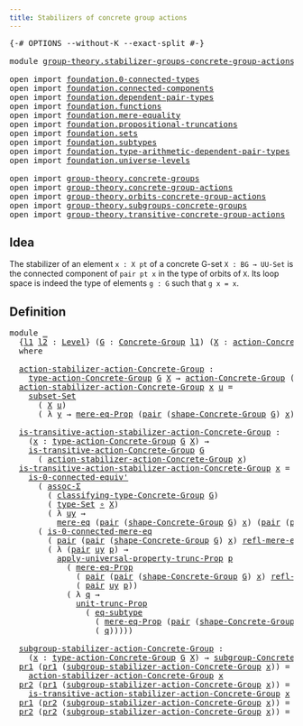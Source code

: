 ```yaml
---
title: Stabilizers of concrete group actions
---
```


<pre class="Agda"><a id="63" class="Symbol">{-#</a> <a id="67" class="Keyword">OPTIONS</a> <a id="75" class="Pragma">--without-K</a> <a id="87" class="Pragma">--exact-split</a> <a id="101" class="Symbol">#-}</a>

<a id="106" class="Keyword">module</a> <a id="113" href="group-theory.stabilizer-groups-concrete-group-actions.html" class="Module">group-theory.stabilizer-groups-concrete-group-actions</a> <a id="167" class="Keyword">where</a>

<a id="174" class="Keyword">open</a> <a id="179" class="Keyword">import</a> <a id="186" href="foundation.0-connected-types.html" class="Module">foundation.0-connected-types</a>
<a id="215" class="Keyword">open</a> <a id="220" class="Keyword">import</a> <a id="227" href="foundation.connected-components.html" class="Module">foundation.connected-components</a>
<a id="259" class="Keyword">open</a> <a id="264" class="Keyword">import</a> <a id="271" href="foundation.dependent-pair-types.html" class="Module">foundation.dependent-pair-types</a>
<a id="303" class="Keyword">open</a> <a id="308" class="Keyword">import</a> <a id="315" href="foundation.functions.html" class="Module">foundation.functions</a>
<a id="336" class="Keyword">open</a> <a id="341" class="Keyword">import</a> <a id="348" href="foundation.mere-equality.html" class="Module">foundation.mere-equality</a>
<a id="373" class="Keyword">open</a> <a id="378" class="Keyword">import</a> <a id="385" href="foundation.propositional-truncations.html" class="Module">foundation.propositional-truncations</a>
<a id="422" class="Keyword">open</a> <a id="427" class="Keyword">import</a> <a id="434" href="foundation.sets.html" class="Module">foundation.sets</a>
<a id="450" class="Keyword">open</a> <a id="455" class="Keyword">import</a> <a id="462" href="foundation.subtypes.html" class="Module">foundation.subtypes</a>
<a id="482" class="Keyword">open</a> <a id="487" class="Keyword">import</a> <a id="494" href="foundation.type-arithmetic-dependent-pair-types.html" class="Module">foundation.type-arithmetic-dependent-pair-types</a>
<a id="542" class="Keyword">open</a> <a id="547" class="Keyword">import</a> <a id="554" href="foundation.universe-levels.html" class="Module">foundation.universe-levels</a>

<a id="582" class="Keyword">open</a> <a id="587" class="Keyword">import</a> <a id="594" href="group-theory.concrete-groups.html" class="Module">group-theory.concrete-groups</a>
<a id="623" class="Keyword">open</a> <a id="628" class="Keyword">import</a> <a id="635" href="group-theory.concrete-group-actions.html" class="Module">group-theory.concrete-group-actions</a>
<a id="671" class="Keyword">open</a> <a id="676" class="Keyword">import</a> <a id="683" href="group-theory.orbits-concrete-group-actions.html" class="Module">group-theory.orbits-concrete-group-actions</a>
<a id="726" class="Keyword">open</a> <a id="731" class="Keyword">import</a> <a id="738" href="group-theory.subgroups-concrete-groups.html" class="Module">group-theory.subgroups-concrete-groups</a>
<a id="777" class="Keyword">open</a> <a id="782" class="Keyword">import</a> <a id="789" href="group-theory.transitive-concrete-group-actions.html" class="Module">group-theory.transitive-concrete-group-actions</a>
</pre>
## Idea

The stabilizer of an element `x : X pt` of a concrete G-set `X : BG → UU-Set` is the connected component of `pair pt x` in the type of orbits of `X`. Its loop space is indeed the type of elements `g : G` such that `g x = x`.

## Definition

<pre class="Agda"><a id="1099" class="Keyword">module</a> <a id="1106" href="group-theory.stabilizer-groups-concrete-group-actions.html#1106" class="Module">_</a>
  <a id="1110" class="Symbol">{</a><a id="1111" href="group-theory.stabilizer-groups-concrete-group-actions.html#1111" class="Bound">l1</a> <a id="1114" href="group-theory.stabilizer-groups-concrete-group-actions.html#1114" class="Bound">l2</a> <a id="1117" class="Symbol">:</a> <a id="1119" href="Agda.Primitive.html#597" class="Postulate">Level</a><a id="1124" class="Symbol">}</a> <a id="1126" class="Symbol">(</a><a id="1127" href="group-theory.stabilizer-groups-concrete-group-actions.html#1127" class="Bound">G</a> <a id="1129" class="Symbol">:</a> <a id="1131" href="group-theory.concrete-groups.html#2030" class="Function">Concrete-Group</a> <a id="1146" href="group-theory.stabilizer-groups-concrete-group-actions.html#1111" class="Bound">l1</a><a id="1148" class="Symbol">)</a> <a id="1150" class="Symbol">(</a><a id="1151" href="group-theory.stabilizer-groups-concrete-group-actions.html#1151" class="Bound">X</a> <a id="1153" class="Symbol">:</a> <a id="1155" href="group-theory.concrete-group-actions.html#807" class="Function">action-Concrete-Group</a> <a id="1177" href="group-theory.stabilizer-groups-concrete-group-actions.html#1114" class="Bound">l2</a> <a id="1180" href="group-theory.stabilizer-groups-concrete-group-actions.html#1127" class="Bound">G</a><a id="1181" class="Symbol">)</a>
  <a id="1185" class="Keyword">where</a>
  
  <a id="1196" href="group-theory.stabilizer-groups-concrete-group-actions.html#1196" class="Function">action-stabilizer-action-Concrete-Group</a> <a id="1236" class="Symbol">:</a>
    <a id="1242" href="group-theory.concrete-group-actions.html#1115" class="Function">type-action-Concrete-Group</a> <a id="1269" href="group-theory.stabilizer-groups-concrete-group-actions.html#1127" class="Bound">G</a> <a id="1271" href="group-theory.stabilizer-groups-concrete-group-actions.html#1151" class="Bound">X</a> <a id="1273" class="Symbol">→</a> <a id="1275" href="group-theory.concrete-group-actions.html#807" class="Function">action-Concrete-Group</a> <a id="1297" class="Symbol">(</a><a id="1298" href="group-theory.stabilizer-groups-concrete-group-actions.html#1111" class="Bound">l1</a> <a id="1301" href="Agda.Primitive.html#810" class="Primitive Operator">⊔</a> <a id="1303" href="group-theory.stabilizer-groups-concrete-group-actions.html#1114" class="Bound">l2</a><a id="1305" class="Symbol">)</a> <a id="1307" href="group-theory.stabilizer-groups-concrete-group-actions.html#1127" class="Bound">G</a>
  <a id="1311" href="group-theory.stabilizer-groups-concrete-group-actions.html#1196" class="Function">action-stabilizer-action-Concrete-Group</a> <a id="1351" href="group-theory.stabilizer-groups-concrete-group-actions.html#1351" class="Bound">x</a> <a id="1353" href="group-theory.stabilizer-groups-concrete-group-actions.html#1353" class="Bound">u</a> <a id="1355" class="Symbol">=</a>
    <a id="1361" href="foundation-core.subtypes.html#5801" class="Function">subset-Set</a>
      <a id="1378" class="Symbol">(</a> <a id="1380" href="group-theory.stabilizer-groups-concrete-group-actions.html#1151" class="Bound">X</a> <a id="1382" href="group-theory.stabilizer-groups-concrete-group-actions.html#1353" class="Bound">u</a><a id="1383" class="Symbol">)</a>
      <a id="1391" class="Symbol">(</a> <a id="1393" class="Symbol">λ</a> <a id="1395" href="group-theory.stabilizer-groups-concrete-group-actions.html#1395" class="Bound">y</a> <a id="1397" class="Symbol">→</a> <a id="1399" href="foundation.mere-equality.html#1010" class="Function">mere-eq-Prop</a> <a id="1412" class="Symbol">(</a><a id="1413" href="foundation-core.dependent-pair-types.html#588" class="InductiveConstructor">pair</a> <a id="1418" class="Symbol">(</a><a id="1419" href="group-theory.concrete-groups.html#2561" class="Function">shape-Concrete-Group</a> <a id="1440" href="group-theory.stabilizer-groups-concrete-group-actions.html#1127" class="Bound">G</a><a id="1441" class="Symbol">)</a> <a id="1443" href="group-theory.stabilizer-groups-concrete-group-actions.html#1351" class="Bound">x</a><a id="1444" class="Symbol">)</a> <a id="1446" class="Symbol">(</a><a id="1447" href="foundation-core.dependent-pair-types.html#588" class="InductiveConstructor">pair</a> <a id="1452" href="group-theory.stabilizer-groups-concrete-group-actions.html#1353" class="Bound">u</a> <a id="1454" href="group-theory.stabilizer-groups-concrete-group-actions.html#1395" class="Bound">y</a><a id="1455" class="Symbol">))</a>

  <a id="1461" href="group-theory.stabilizer-groups-concrete-group-actions.html#1461" class="Function">is-transitive-action-stabilizer-action-Concrete-Group</a> <a id="1515" class="Symbol">:</a>
    <a id="1521" class="Symbol">(</a><a id="1522" href="group-theory.stabilizer-groups-concrete-group-actions.html#1522" class="Bound">x</a> <a id="1524" class="Symbol">:</a> <a id="1526" href="group-theory.concrete-group-actions.html#1115" class="Function">type-action-Concrete-Group</a> <a id="1553" href="group-theory.stabilizer-groups-concrete-group-actions.html#1127" class="Bound">G</a> <a id="1555" href="group-theory.stabilizer-groups-concrete-group-actions.html#1151" class="Bound">X</a><a id="1556" class="Symbol">)</a> <a id="1558" class="Symbol">→</a>
    <a id="1564" href="group-theory.transitive-concrete-group-actions.html#1186" class="Function">is-transitive-action-Concrete-Group</a> <a id="1600" href="group-theory.stabilizer-groups-concrete-group-actions.html#1127" class="Bound">G</a>
      <a id="1608" class="Symbol">(</a> <a id="1610" href="group-theory.stabilizer-groups-concrete-group-actions.html#1196" class="Function">action-stabilizer-action-Concrete-Group</a> <a id="1650" href="group-theory.stabilizer-groups-concrete-group-actions.html#1522" class="Bound">x</a><a id="1651" class="Symbol">)</a>
  <a id="1655" href="group-theory.stabilizer-groups-concrete-group-actions.html#1461" class="Function">is-transitive-action-stabilizer-action-Concrete-Group</a> <a id="1709" href="group-theory.stabilizer-groups-concrete-group-actions.html#1709" class="Bound">x</a> <a id="1711" class="Symbol">=</a>
    <a id="1717" href="foundation.0-connected-types.html#5483" class="Function">is-0-connected-equiv&#39;</a>
      <a id="1745" class="Symbol">(</a> <a id="1747" href="foundation-core.type-arithmetic-dependent-pair-types.html#5675" class="Function">assoc-Σ</a>
        <a id="1763" class="Symbol">(</a> <a id="1765" href="group-theory.concrete-groups.html#2431" class="Function">classifying-type-Concrete-Group</a> <a id="1797" href="group-theory.stabilizer-groups-concrete-group-actions.html#1127" class="Bound">G</a><a id="1798" class="Symbol">)</a>
        <a id="1808" class="Symbol">(</a> <a id="1810" href="foundation-core.sets.html#1304" class="Function">type-Set</a> <a id="1819" href="foundation-core.functions.html#420" class="Function Operator">∘</a> <a id="1821" href="group-theory.stabilizer-groups-concrete-group-actions.html#1151" class="Bound">X</a><a id="1822" class="Symbol">)</a>
        <a id="1832" class="Symbol">(</a> <a id="1834" class="Symbol">λ</a> <a id="1836" href="group-theory.stabilizer-groups-concrete-group-actions.html#1836" class="Bound">uy</a> <a id="1839" class="Symbol">→</a>
          <a id="1851" href="foundation.mere-equality.html#1109" class="Function">mere-eq</a> <a id="1859" class="Symbol">(</a><a id="1860" href="foundation-core.dependent-pair-types.html#588" class="InductiveConstructor">pair</a> <a id="1865" class="Symbol">(</a><a id="1866" href="group-theory.concrete-groups.html#2561" class="Function">shape-Concrete-Group</a> <a id="1887" href="group-theory.stabilizer-groups-concrete-group-actions.html#1127" class="Bound">G</a><a id="1888" class="Symbol">)</a> <a id="1890" href="group-theory.stabilizer-groups-concrete-group-actions.html#1709" class="Bound">x</a><a id="1891" class="Symbol">)</a> <a id="1893" class="Symbol">(</a><a id="1894" href="foundation-core.dependent-pair-types.html#588" class="InductiveConstructor">pair</a> <a id="1899" class="Symbol">(</a><a id="1900" href="foundation-core.dependent-pair-types.html#605" class="Field">pr1</a> <a id="1904" href="group-theory.stabilizer-groups-concrete-group-actions.html#1836" class="Bound">uy</a><a id="1906" class="Symbol">)</a> <a id="1908" class="Symbol">(</a><a id="1909" href="foundation-core.dependent-pair-types.html#617" class="Field">pr2</a> <a id="1913" href="group-theory.stabilizer-groups-concrete-group-actions.html#1836" class="Bound">uy</a><a id="1915" class="Symbol">))))</a>
      <a id="1926" class="Symbol">(</a> <a id="1928" href="foundation.0-connected-types.html#2434" class="Function">is-0-connected-mere-eq</a>
        <a id="1959" class="Symbol">(</a> <a id="1961" href="foundation-core.dependent-pair-types.html#588" class="InductiveConstructor">pair</a> <a id="1966" class="Symbol">(</a><a id="1967" href="foundation-core.dependent-pair-types.html#588" class="InductiveConstructor">pair</a> <a id="1972" class="Symbol">(</a><a id="1973" href="group-theory.concrete-groups.html#2561" class="Function">shape-Concrete-Group</a> <a id="1994" href="group-theory.stabilizer-groups-concrete-group-actions.html#1127" class="Bound">G</a><a id="1995" class="Symbol">)</a> <a id="1997" href="group-theory.stabilizer-groups-concrete-group-actions.html#1709" class="Bound">x</a><a id="1998" class="Symbol">)</a> <a id="2000" href="foundation.mere-equality.html#1251" class="Function">refl-mere-eq</a><a id="2012" class="Symbol">)</a>
        <a id="2022" class="Symbol">(</a> <a id="2024" class="Symbol">λ</a> <a id="2026" class="Symbol">(</a><a id="2027" href="foundation-core.dependent-pair-types.html#588" class="InductiveConstructor">pair</a> <a id="2032" href="group-theory.stabilizer-groups-concrete-group-actions.html#2032" class="Bound">uy</a> <a id="2035" href="group-theory.stabilizer-groups-concrete-group-actions.html#2035" class="Bound">p</a><a id="2036" class="Symbol">)</a> <a id="2038" class="Symbol">→</a>
          <a id="2050" href="foundation.propositional-truncations.html#5775" class="Function">apply-universal-property-trunc-Prop</a> <a id="2086" href="group-theory.stabilizer-groups-concrete-group-actions.html#2035" class="Bound">p</a>
            <a id="2100" class="Symbol">(</a> <a id="2102" href="foundation.mere-equality.html#1010" class="Function">mere-eq-Prop</a>
              <a id="2129" class="Symbol">(</a> <a id="2131" href="foundation-core.dependent-pair-types.html#588" class="InductiveConstructor">pair</a> <a id="2136" class="Symbol">(</a><a id="2137" href="foundation-core.dependent-pair-types.html#588" class="InductiveConstructor">pair</a> <a id="2142" class="Symbol">(</a><a id="2143" href="group-theory.concrete-groups.html#2561" class="Function">shape-Concrete-Group</a> <a id="2164" href="group-theory.stabilizer-groups-concrete-group-actions.html#1127" class="Bound">G</a><a id="2165" class="Symbol">)</a> <a id="2167" href="group-theory.stabilizer-groups-concrete-group-actions.html#1709" class="Bound">x</a><a id="2168" class="Symbol">)</a> <a id="2170" href="foundation.mere-equality.html#1251" class="Function">refl-mere-eq</a><a id="2182" class="Symbol">)</a>
              <a id="2198" class="Symbol">(</a> <a id="2200" href="foundation-core.dependent-pair-types.html#588" class="InductiveConstructor">pair</a> <a id="2205" href="group-theory.stabilizer-groups-concrete-group-actions.html#2032" class="Bound">uy</a> <a id="2208" href="group-theory.stabilizer-groups-concrete-group-actions.html#2035" class="Bound">p</a><a id="2209" class="Symbol">))</a>
            <a id="2224" class="Symbol">(</a> <a id="2226" class="Symbol">λ</a> <a id="2228" href="group-theory.stabilizer-groups-concrete-group-actions.html#2228" class="Bound">q</a> <a id="2230" class="Symbol">→</a>
              <a id="2246" href="foundation.propositional-truncations.html#2293" class="Function">unit-trunc-Prop</a>
                <a id="2278" class="Symbol">(</a> <a id="2280" href="foundation-core.subtypes.html#3438" class="Function">eq-subtype</a>
                  <a id="2309" class="Symbol">(</a> <a id="2311" href="foundation.mere-equality.html#1010" class="Function">mere-eq-Prop</a> <a id="2324" class="Symbol">(</a><a id="2325" href="foundation-core.dependent-pair-types.html#588" class="InductiveConstructor">pair</a> <a id="2330" class="Symbol">(</a><a id="2331" href="group-theory.concrete-groups.html#2561" class="Function">shape-Concrete-Group</a> <a id="2352" href="group-theory.stabilizer-groups-concrete-group-actions.html#1127" class="Bound">G</a><a id="2353" class="Symbol">)</a> <a id="2355" href="group-theory.stabilizer-groups-concrete-group-actions.html#1709" class="Bound">x</a><a id="2356" class="Symbol">))</a>
                  <a id="2377" class="Symbol">(</a> <a id="2379" href="group-theory.stabilizer-groups-concrete-group-actions.html#2228" class="Bound">q</a><a id="2380" class="Symbol">)))))</a>

  <a id="2389" href="group-theory.stabilizer-groups-concrete-group-actions.html#2389" class="Function">subgroup-stabilizer-action-Concrete-Group</a> <a id="2431" class="Symbol">:</a>
    <a id="2437" class="Symbol">(</a><a id="2438" href="group-theory.stabilizer-groups-concrete-group-actions.html#2438" class="Bound">x</a> <a id="2440" class="Symbol">:</a> <a id="2442" href="group-theory.concrete-group-actions.html#1115" class="Function">type-action-Concrete-Group</a> <a id="2469" href="group-theory.stabilizer-groups-concrete-group-actions.html#1127" class="Bound">G</a> <a id="2471" href="group-theory.stabilizer-groups-concrete-group-actions.html#1151" class="Bound">X</a><a id="2472" class="Symbol">)</a> <a id="2474" class="Symbol">→</a> <a id="2476" href="group-theory.subgroups-concrete-groups.html#1484" class="Function">subgroup-Concrete-Group</a> <a id="2500" class="Symbol">(</a><a id="2501" href="group-theory.stabilizer-groups-concrete-group-actions.html#1111" class="Bound">l1</a> <a id="2504" href="Agda.Primitive.html#810" class="Primitive Operator">⊔</a> <a id="2506" href="group-theory.stabilizer-groups-concrete-group-actions.html#1114" class="Bound">l2</a><a id="2508" class="Symbol">)</a> <a id="2510" href="group-theory.stabilizer-groups-concrete-group-actions.html#1127" class="Bound">G</a>
  <a id="2514" href="foundation-core.dependent-pair-types.html#605" class="Field">pr1</a> <a id="2518" class="Symbol">(</a><a id="2519" href="foundation-core.dependent-pair-types.html#605" class="Field">pr1</a> <a id="2523" class="Symbol">(</a><a id="2524" href="group-theory.stabilizer-groups-concrete-group-actions.html#2389" class="Function">subgroup-stabilizer-action-Concrete-Group</a> <a id="2566" href="group-theory.stabilizer-groups-concrete-group-actions.html#2566" class="Bound">x</a><a id="2567" class="Symbol">))</a> <a id="2570" class="Symbol">=</a>
    <a id="2576" href="group-theory.stabilizer-groups-concrete-group-actions.html#1196" class="Function">action-stabilizer-action-Concrete-Group</a> <a id="2616" href="group-theory.stabilizer-groups-concrete-group-actions.html#2566" class="Bound">x</a>
  <a id="2620" href="foundation-core.dependent-pair-types.html#617" class="Field">pr2</a> <a id="2624" class="Symbol">(</a><a id="2625" href="foundation-core.dependent-pair-types.html#605" class="Field">pr1</a> <a id="2629" class="Symbol">(</a><a id="2630" href="group-theory.stabilizer-groups-concrete-group-actions.html#2389" class="Function">subgroup-stabilizer-action-Concrete-Group</a> <a id="2672" href="group-theory.stabilizer-groups-concrete-group-actions.html#2672" class="Bound">x</a><a id="2673" class="Symbol">))</a> <a id="2676" class="Symbol">=</a>
    <a id="2682" href="group-theory.stabilizer-groups-concrete-group-actions.html#1461" class="Function">is-transitive-action-stabilizer-action-Concrete-Group</a> <a id="2736" href="group-theory.stabilizer-groups-concrete-group-actions.html#2672" class="Bound">x</a>
  <a id="2740" href="foundation-core.dependent-pair-types.html#605" class="Field">pr1</a> <a id="2744" class="Symbol">(</a><a id="2745" href="foundation-core.dependent-pair-types.html#617" class="Field">pr2</a> <a id="2749" class="Symbol">(</a><a id="2750" href="group-theory.stabilizer-groups-concrete-group-actions.html#2389" class="Function">subgroup-stabilizer-action-Concrete-Group</a> <a id="2792" href="group-theory.stabilizer-groups-concrete-group-actions.html#2792" class="Bound">x</a><a id="2793" class="Symbol">))</a> <a id="2796" class="Symbol">=</a> <a id="2798" href="group-theory.stabilizer-groups-concrete-group-actions.html#2792" class="Bound">x</a>
  <a id="2802" href="foundation-core.dependent-pair-types.html#617" class="Field">pr2</a> <a id="2806" class="Symbol">(</a><a id="2807" href="foundation-core.dependent-pair-types.html#617" class="Field">pr2</a> <a id="2811" class="Symbol">(</a><a id="2812" href="group-theory.stabilizer-groups-concrete-group-actions.html#2389" class="Function">subgroup-stabilizer-action-Concrete-Group</a> <a id="2854" href="group-theory.stabilizer-groups-concrete-group-actions.html#2854" class="Bound">x</a><a id="2855" class="Symbol">))</a> <a id="2858" class="Symbol">=</a> <a id="2860" href="foundation.mere-equality.html#1251" class="Function">refl-mere-eq</a>
</pre>